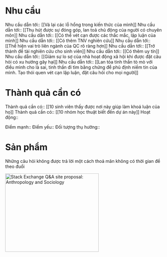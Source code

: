 # Nhu cầu
Nhu cầu dẫn tới:: [[Vá lại các lỗ hổng trong kiến thức của mình]]
Nhu cầu dẫn tới:: [[Thu hút được sự đóng góp, lan toả chủ động của người có chuyên môn]]
Nhu cầu dẫn tới:: [[Có thể vét cạn được các thắc mắc, lập luận của mình]]
Nhu cầu dẫn tới:: [[Có thêm TNV nghiên cứu]]
Nhu cầu dẫn tới:: [[Thể hiện vai trò liên ngành của QC rõ ràng hơn]]
Nhu cầu dẫn tới:: [[Trở thành đề tài nghiên cứu cho sinh viên]]
Nhu cầu dẫn tới:: [[Có thêm uy tín]]
Nhu cầu dẫn tới:: [[Giảm sự lo sợ của nhà hoạt động xã hội khi được đặt câu hỏi có xu hướng gây hại]]
Nhu cầu dẫn tới:: [[Lan tỏa tinh thần tò mò với điều mình cho là sai, tinh thần đi tìm bằng chứng để phủ định niềm tin của mình. Tạo thói quen vét cạn lập luận, đặt câu hỏi cho mọi người]]
# Thành quả cần có
Thành quả cần có:: [[10 sinh viên thấy được nơi này giúp làm khoá luận của họ]]
Thành quả cần có:: [[10 nhóm học thuật biết đến dự án này]]
Hoạt động::

Điểm mạnh::
Điểm yếu::
Đối tượng thụ hưởng::

# Sản phẩm
Những câu hỏi không được trả lời một cách thoả mãn không có thời gian để theo đuổi

<a href="https://area51.stackexchange.com/proposals/128069/anthropology-and-sociology?referrer=ZGQyMTk5MzJmY2YxZmI3YTU1MTIzYTRiMjg5YjVhN2U1ZmY1MWUxNzI5MDUzZjg0M2Y2YjVjOGM5MDUxNWFkZD603-pCTU-s3_yU_oNXWAZX7Vet-WLtzHMDnLlePKqf0"><img src="https://area51.stackexchange.com/ads/proposal/128069.png" width="300" height="250" alt="Stack Exchange Q&A site proposal: Anthropology and Sociology" /></a>
